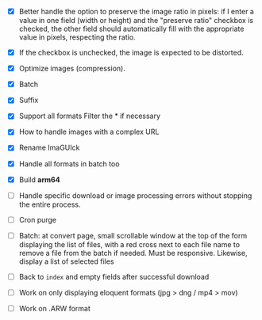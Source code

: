 - [x] Better handle the option to preserve the image ratio in pixels: if I enter a value in one field (width or height) and the "preserve ratio" checkbox is checked, the other field should automatically fill with the appropriate value in pixels, respecting the ratio.
    
- [x] If the checkbox is unchecked, the image is expected to be distorted.
    
- [x] Optimize images (compression).
    
- [x] Batch
    
- [x] Suffix
    
- [x] Support all formats Filter the \* if necessary
    
- [x] How to handle images with a complex URL
    
- [x] Rename ImaGUIck

- [x] Handle all formats in batch too

- [x] Build **arm64**
    
- [ ] Handle specific download or image processing errors without stopping the entire process.
    
- [ ] Cron purge
    
- [ ] Batch: at convert page, small scrollable window at the top of the form displaying the list of files, with a red cross next to each file name to remove a file from the batch if needed. Must be responsive.
      Likewise, display a list of selected files               
    
- [ ] Back to `index` and empty fields after successful download

- [ ] Work on only displaying eloquent formats (jpg > dng / mp4 > mov)

- [ ] Work on .ARW format